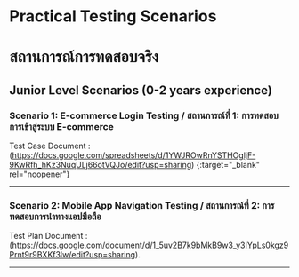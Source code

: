 # Practical Testing Scenarios
# สถานการณ์การทดสอบจริง

## Junior Level Scenarios (0-2 years experience)

### Scenario 1: E-commerce Login Testing / สถานการณ์ที่ 1: การทดสอบการเข้าสู่ระบบ E-commerce

Test Case Document : (https://docs.google.com/spreadsheets/d/1YWJROwRnYSTHOgljF-9KwRfh_hKz3NuqULj66otVQJo/edit?usp=sharing) {:target="_blank" rel="noopener"}


---

### Scenario 2: Mobile App Navigation Testing / สถานการณ์ที่ 2: การทดสอบการนำทางแอปมือถือ

Test Plan Document : (https://docs.google.com/document/d/1_5uv2B7k9bMkB9w3_y3IYpLs0kgz9Prnt9r9BXKf3lw/edit?usp=sharing).

---
